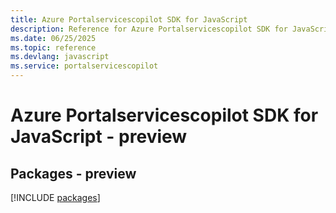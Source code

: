 ```yaml
---
title: Azure Portalservicescopilot SDK for JavaScript
description: Reference for Azure Portalservicescopilot SDK for JavaScript
ms.date: 06/25/2025
ms.topic: reference
ms.devlang: javascript
ms.service: portalservicescopilot
---
```

# Azure Portalservicescopilot SDK for JavaScript - preview
## Packages - preview
[!INCLUDE [packages](portalservicescopilot-index.md)]